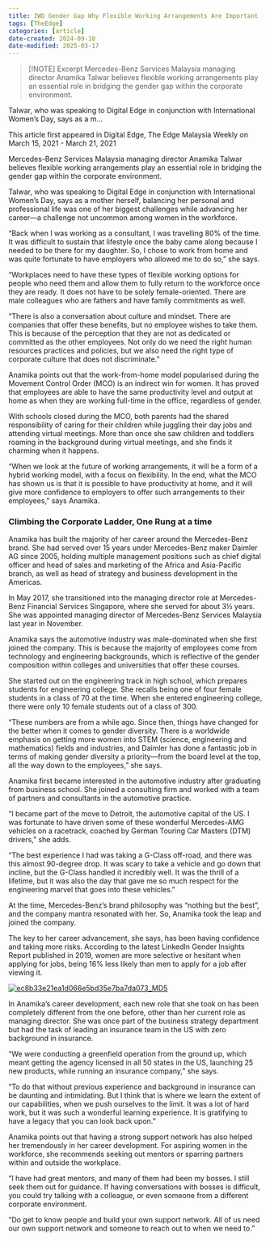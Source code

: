 ```yaml
---
title: IWD Gender Gap Why Flexible Working Arrangements Are Important
tags: [TheEdge]
categories: [article]
date-created: 2024-09-10
date-modified: 2025-03-17
---
```


> [!NOTE] Excerpt
> Mercedes-Benz Services Malaysia managing director Anamika Talwar believes flexible working arrangements play an essential role in bridging the gender gap within the corporate environment.

Talwar, who was speaking to Digital Edge in conjunction with International Women’s Day, says as a m…

This article first appeared in Digital Edge, The Edge Malaysia Weekly on March 15, 2021 - March 21, 2021

Mercedes-Benz Services Malaysia managing director Anamika Talwar believes flexible working arrangements play an essential role in bridging the gender gap within the corporate environment.

Talwar, who was speaking to Digital Edge in conjunction with International Women’s Day, says as a mother herself, balancing her personal and professional life was one of her biggest challenges while advancing her career—a challenge not uncommon among women in the workforce.

“Back when I was working as a consultant, I was travelling 80% of the time. It was difficult to sustain that lifestyle once the baby came along because I needed to be there for my daughter. So, I chose to work from home and was quite fortunate to have employers who allowed me to do so,” she says.

“Workplaces need to have these types of flexible working options for people who need them and allow them to fully return to the workforce once they are ready. It does not have to be solely female-oriented. There are male colleagues who are fathers and have family commitments as well.

“There is also a conversation about culture and mindset. There are companies that offer these benefits, but no employee wishes to take them. This is because of the perception that they are not as dedicated or committed as the other employees. Not only do we need the right human resources practices and policies, but we also need the right type of corporate culture that does not discriminate.”

Anamika points out that the work-from-home model popularised during the Movement Control Order (MCO) is an indirect win for women. It has proved that employees are able to have the same productivity level and output at home as when they are working full-time in the office, regardless of gender.

With schools closed during the MCO, both parents had the shared responsibility of caring for their children while juggling their day jobs and attending virtual meetings. More than once she saw children and toddlers roaming in the background during virtual meetings, and she finds it charming when it happens.

“When we look at the future of working arrangements, it will be a form of a hybrid working model, with a focus on flexibility. In the end, what the MCO has shown us is that it is possible to have productivity at home, and it will give more confidence to employers to offer such arrangements to their employees,” says Anamika.

### Climbing the Corporate Ladder, One Rung at a time

Anamika has built the majority of her career around the Mercedes-Benz brand. She had served over 15 years under Mercedes-Benz maker Daimler AG since 2005, holding multiple management positions such as chief digital officer and head of sales and marketing of the Africa and Asia-Pacific branch, as well as head of strategy and business development in the Americas.

In May 2017, she transitioned into the managing director role at Mercedes-Benz Financial Services Singapore, where she served for about 3½ years. She was appointed managing director of Mercedes-Benz Services Malaysia last year in November.

Anamika says the automotive industry was male-dominated when she first joined the company. This is because the majority of employees come from technology and engineering backgrounds, which is reflective of the gender composition within colleges and universities that offer these courses.

She started out on the engineering track in high school, which prepares students for engineering college. She recalls being one of four female students in a class of 70 at the time. When she entered engineering college, there were only 10 female students out of a class of 300.

“These numbers are from a while ago. Since then, things have changed for the better when it comes to gender diversity. There is a worldwide emphasis on getting more women into STEM (science, engineering and mathematics) fields and industries, and Daimler has done a fantastic job in terms of making gender diversity a priority—from the board level at the top, all the way down to the employees,” she says.

Anamika first became interested in the automotive industry after graduating from business school. She joined a consulting firm and worked with a team of partners and consultants in the automotive practice.

“I became part of the move to Detroit, the automotive capital of the US. I was fortunate to have driven some of these wonderful Mercedes-AMG vehicles on a racetrack, coached by German Touring Car Masters (DTM) drivers,” she adds.

“The best experience I had was taking a G-Class off-road, and there was this almost 90-degree drop. It was scary to take a vehicle and go down that incline, but the G-Class handled it incredibly well. It was the thrill of a lifetime, but it was also the day that gave me so much respect for the engineering marvel that goes into these vehicles.”

At the time, Mercedes-Benz’s brand philosophy was “nothing but the best”, and the company mantra resonated with her. So, Anamika took the leap and joined the company.

The key to her career advancement, she says, has been having confidence and taking more risks. According to the latest LinkedIn Gender Insights Report published in 2019, women are more selective or hesitant when applying for jobs, being 16% less likely than men to apply for a job after viewing it.

[![ec8b33e21ea1d066e5bd35e7ba7da073_MD5](/media/ec8b33e21ea1d066e5bd35e7ba7da073_MD5.jpg)](https://assets.theedgemarkets.com/pictures/DE9-Graphic-tem1361_theedgemarkets.jpg)

In Anamika’s career development, each new role that she took on has been completely different from the one before, other than her current role as managing director. She was once part of the business strategy department but had the task of leading an insurance team in the US with zero background in insurance.

“We were conducting a greenfield operation from the ground up, which meant getting the agency licensed in all 50 states in the US, launching 25 new products, while running an insurance company,” she says.

“To do that without previous experience and background in insurance can be daunting and intimidating. But I think that is where we learn the extent of our capabilities, when we push ourselves to the limit. It was a lot of hard work, but it was such a wonderful learning experience. It is gratifying to have a legacy that you can look back upon.”

Anamika points out that having a strong support network has also helped her tremendously in her career development. For aspiring women in the workforce, she recommends seeking out mentors or sparring partners within and outside the workplace.

“I have had great mentors, and many of them had been my bosses. I still seek them out for guidance. If having conversations with bosses is difficult, you could try talking with a colleague, or even someone from a different corporate environment.

“Do get to know people and build your own support network. All of us need our own support network and someone to reach out to when we need to.”
